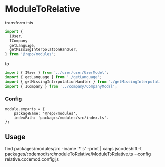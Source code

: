 # ModuleToRelative

transform this 

```jsx
import {
  IUser,
  ICompany,
  getLanguage,
  getMissingInterpolationHandler,
} from '@repo/modules';
```

to

```jsx
import { IUser } from '../user/user/UserModel';
import { getLanguage } from './getLanguage';
import { getMissingInterpolationHandler } from './getMissingInterpolationHandler';
import { ICompany } from '../company/CompanyModel';
```

### Config
```
module.exports = {
    packageName: '@repo/modules',
    indexPath: 'packages/modules/src/index.ts',     
};
```   
    
## Usage

find packages/modules/src -iname '*.ts' -print | xargs jscodeshift -t packages/codemod/src/moduleToRelative/ModuleToRelative.ts --config relative.codemod.config.js
